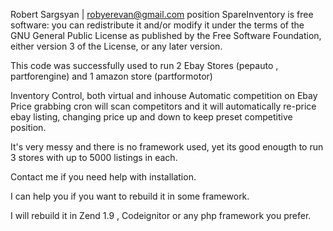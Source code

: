 Robert Sargsyan | robyerevan@gmail.com
position
SpareInventory is free software: you can redistribute it and/or modify it under the terms of the GNU General Public License as published by the Free Software Foundation, either version 3 of the License, or any later version. 


This code was successfully used to run 2 Ebay Stores (pepauto , partforengine)  and 1 amazon store (partformotor)


Inventory Control, both virtual and inhouse
Automatic competition on Ebay
Price grabbing cron will scan competitors and it will automatically re-price ebay listing, changing price up and down to keep preset competitive position.



It's very messy and there is no framework used, yet its good enougth to run 3 stores with up to 5000 listings in each.

Contact me if you need help with installation.

I can help you if you want to rebuild it in some framework.

I will rebuild it in Zend 1.9 , Codeignitor or any php framework you prefer.
